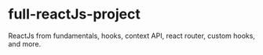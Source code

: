 # full-reactJs-project
ReactJs from  fundamentals, hooks, context API, react router, custom hooks, and more.
